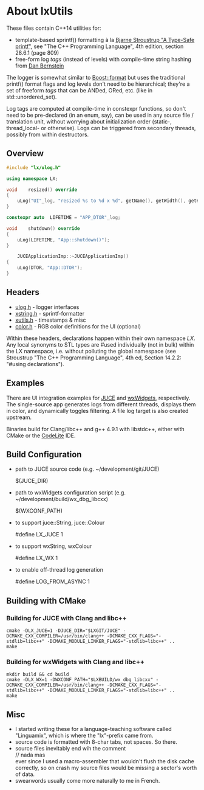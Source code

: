 # About lxUtils

These files contain C++14 utilities for:

* template-based sprintf() formatting à la [Bjarne Stroustrup "A Type-Safe printf"][1], see "The C++ Programming Language", 4th edition, section 28.6.1 (page 809)
* free-form log _tags_ (instead of levels) with compile-time string hashing from [Dan Bernstein][2]

The logger is somewhat similar to [Boost::format](http://www.boost.org/doc/libs/1_59_0/libs/format/doc/format.html) but uses the traditional printf() format flags and log levels don't need to be hierarchical; they're a set of freeform _tags_ that can be ANDed, ORed, etc. (like in std::unordered_set).  

Log tags are computed at compile-time in constexpr functions, so don't need to be pre-declared (in an enum, say), can be used in any source file / translation unit, without worrying about initialization order (static-, thread_local- or otherwise). Logs can be triggered from secondary threads, possibly from within destructors.

[1]: http://www.stroustrup.com/C++11FAQ.html#variadic-templates
[2]: http://www.cse.yorku.ca/~oz/hash.html


## Overview

```c++
#include "lx/ulog.h"

using namespace LX;

void	resized() override
{
	uLog("UI"_log, "resized %s to %d x %d", getName(), getWidth(), getHeight());
}

constexpr auto	LIFETIME = "APP_DTOR"_log;

void	shutdown() override
{
	uLog(LIFETIME, "App::shutdown()");
}

	JUCEApplicationImp::~JUCEApplicationImp()
{
	uLog(DTOR, "App::DTOR");
}

```

## Headers

* [ulog.h](inc/lx/ulog.h) - logger interfaces
* [xstring.h](inc/lx/xstring.h) - sprintf-formatter
* [xutils.h](inc/lx/xutils.h) - timestamps & misc
* [color.h](inc/lx/color.h) - RGB color definitions for the UI (optional)

Within these headers, declarations happen within their own namespace _LX_. Any local synonyms to STL types are \#used individually (not in bulk) within the LX namespace, i.e. without polluting the global namespace (see Stroustrup "The C++ Programming Language", 4th ed, Section 14.2.2: "\#using declarations"). 


## Examples

There are UI integration examples for [JUCE](http://www.juce.com) and [wxWidgets](http://www.wxwidgets.org), respectively. The single-source app generates logs from different threads, displays them in color, and dynamically toggles filtering. A file log target is also created upstream.  

Binaries build for Clang/libc++ and g++ 4.9.1 with libstdc++, either with CMake or the [CodeLite](http://www.codelite.org) IDE.


## Build Configuration

* path to JUCE source code (e.g. ~/development/git/JUCE)  

    $(JUCE_DIR)

* path to wxWidgets configuration script (e.g. ~/development/build/wx_dbg_libcxx)  

    $(WXCONF_PATH)

* to support juce::String, juce::Colour  

    \#define LX_JUCE 1

* to support wxString, wxColour  

    \#define LX_WX 1

* to enable off-thread log generation  

    \#define LOG_FROM_ASYNC 1


## Building with CMake

### Building for JUCE with Clang and libc++

```mkdir build && cd build
cmake -DLX_JUCE=1 -DJUCE_DIR="$LXGIT/JUCE" -DCMAKE_CXX_COMPILER=/usr/bin/clang++ -DCMAKE_CXX_FLAGS="-stdlib=libc++" -DCMAKE_MODULE_LINKER_FLAGS="-stdlib=libc++" ..
make
```

### Building for wxWidgets with Clang and libc++

    mkdir build && cd build
    cmake -DLX_WX=1 -DWXCONF_PATH="$LXBUILD/wx_dbg_libcxx" -DCMAKE_CXX_COMPILER=/usr/bin/clang++ -DCMAKE_CXX_FLAGS="-stdlib=libc++" -DCMAKE_MODULE_LINKER_FLAGS="-stdlib=libc++" ..  
    make
    

## Misc

* I started writing these for a language-teaching software called "Linguamix", which is where the "lx"-prefix came from.
* source code is formatted with 8-char tabs, not spaces. So there.
* source files inevitably end wih the comment  
    // nada mas  
  ever since I used a macro-assembler that wouldn't flush the disk cache correctly, so on crash my source files would be missing a sector's worth of data.
* swearwords usually come more naturally to me in French.
